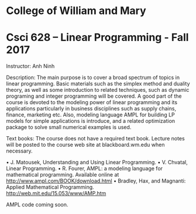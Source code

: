 # College of William and Mary
# Csci 628 – Linear Programming - Fall 2017

Instructor: Anh Ninh

Description: 
The main purpose is to cover a broad spectrum of topics in linear programming. 
Basic materials such as the simplex method and duality theory, as well as some introduction 
to related techniques, such as dynamic programing and integer programming will be covered. 
A good part of the course is devoted to the modeling power of linear programming and its 
applications particularly in business disciplines such as supply chains, finance, marketing etc. 
Also, modeling language AMPL for building LP models for simple applications is introduce, 
and a related optimization package to solve small numerical examples is used.

Text books:
The course does not have a required text book. Lecture notes will be posted to the course web site at blackboard.wm.edu when necessary. 

•	J. Matousek, Understanding and Using Linear Programming.
•	V. Chvatal, Linear Programming. 
•	R. Fourer, AMPL: a modeling language for mathematical programming. Available online at http://www.ampl.com/BOOK/download.html 
•	Bradley, Hax, and Magnanti: Applied Mathematical Programming. http://web.mit.edu/15.053/www/AMP.htm

AMPL code coming soon.
